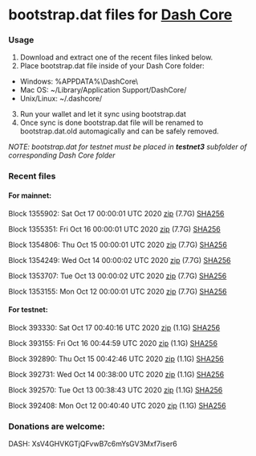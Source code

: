 # bootstrap.dat files for [Dash Core](https://github.com/dashpay/dash)

### Usage

1. Download and extract one of the recent files linked below.
2. Place bootstrap.dat file inside of your Dash Core folder:
 - Windows: %APPDATA%\DashCore\
 - Mac OS: ~/Library/Application Support/DashCore/
 - Unix/Linux: ~/.dashcore/
3. Run your wallet and let it sync using bootstrap.dat
4. Once sync is done bootstrap.dat file will be renamed to bootstrap.dat.old automagically and can be safely removed.

_NOTE: bootstrap.dat for testnet must be placed in **testnet3** subfolder of corresponding Dash Core folder_

### Recent files

#### For mainnet:

Block 1355902: Sat Oct 17 00:00:01 UTC 2020 [zip](https://dash-bootstrap.ams3.digitaloceanspaces.com/mainnet/2020-10-17/bootstrap.dat.zip) (7.7G) [SHA256](https://dash-bootstrap.ams3.digitaloceanspaces.com/mainnet/2020-10-17/sha256.txt)

Block 1355351: Fri Oct 16 00:00:01 UTC 2020 [zip](https://dash-bootstrap.ams3.digitaloceanspaces.com/mainnet/2020-10-16/bootstrap.dat.zip) (7.7G) [SHA256](https://dash-bootstrap.ams3.digitaloceanspaces.com/mainnet/2020-10-16/sha256.txt)

Block 1354806: Thu Oct 15 00:00:01 UTC 2020 [zip](https://dash-bootstrap.ams3.digitaloceanspaces.com/mainnet/2020-10-15/bootstrap.dat.zip) (7.7G) [SHA256](https://dash-bootstrap.ams3.digitaloceanspaces.com/mainnet/2020-10-15/sha256.txt)

Block 1354249: Wed Oct 14 00:00:02 UTC 2020 [zip](https://dash-bootstrap.ams3.digitaloceanspaces.com/mainnet/2020-10-14/bootstrap.dat.zip) (7.7G) [SHA256](https://dash-bootstrap.ams3.digitaloceanspaces.com/mainnet/2020-10-14/sha256.txt)

Block 1353707: Tue Oct 13 00:00:02 UTC 2020 [zip](https://dash-bootstrap.ams3.digitaloceanspaces.com/mainnet/2020-10-13/bootstrap.dat.zip) (7.7G) [SHA256](https://dash-bootstrap.ams3.digitaloceanspaces.com/mainnet/2020-10-13/sha256.txt)

Block 1353155: Mon Oct 12 00:00:01 UTC 2020 [zip](https://dash-bootstrap.ams3.digitaloceanspaces.com/mainnet/2020-10-12/bootstrap.dat.zip) (7.7G) [SHA256](https://dash-bootstrap.ams3.digitaloceanspaces.com/mainnet/2020-10-12/sha256.txt)


#### For testnet:

Block 393330: Sat Oct 17 00:40:16 UTC 2020 [zip](https://dash-bootstrap.ams3.digitaloceanspaces.com/testnet/2020-10-17/bootstrap.dat.zip) (1.1G) [SHA256](https://dash-bootstrap.ams3.digitaloceanspaces.com/testnet/2020-10-17/sha256.txt)

Block 393155: Fri Oct 16 00:44:59 UTC 2020 [zip](https://dash-bootstrap.ams3.digitaloceanspaces.com/testnet/2020-10-16/bootstrap.dat.zip) (1.1G) [SHA256](https://dash-bootstrap.ams3.digitaloceanspaces.com/testnet/2020-10-16/sha256.txt)

Block 392890: Thu Oct 15 00:42:46 UTC 2020 [zip](https://dash-bootstrap.ams3.digitaloceanspaces.com/testnet/2020-10-15/bootstrap.dat.zip) (1.1G) [SHA256](https://dash-bootstrap.ams3.digitaloceanspaces.com/testnet/2020-10-15/sha256.txt)

Block 392731: Wed Oct 14 00:38:00 UTC 2020 [zip](https://dash-bootstrap.ams3.digitaloceanspaces.com/testnet/2020-10-14/bootstrap.dat.zip) (1.1G) [SHA256](https://dash-bootstrap.ams3.digitaloceanspaces.com/testnet/2020-10-14/sha256.txt)

Block 392570: Tue Oct 13 00:38:43 UTC 2020 [zip](https://dash-bootstrap.ams3.digitaloceanspaces.com/testnet/2020-10-13/bootstrap.dat.zip) (1.1G) [SHA256](https://dash-bootstrap.ams3.digitaloceanspaces.com/testnet/2020-10-13/sha256.txt)

Block 392408: Mon Oct 12 00:40:40 UTC 2020 [zip](https://dash-bootstrap.ams3.digitaloceanspaces.com/testnet/2020-10-12/bootstrap.dat.zip) (1.1G) [SHA256](https://dash-bootstrap.ams3.digitaloceanspaces.com/testnet/2020-10-12/sha256.txt)


### Donations are welcome:

DASH: XsV4GHVKGTjQFvwB7c6mYsGV3Mxf7iser6
